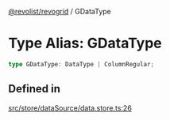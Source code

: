 [@revolist/revogrid](README.md) / GDataType

# Type Alias: GDataType

```ts
type GDataType: DataType | ColumnRegular;
```

## Defined in

[src/store/dataSource/data.store.ts:26](https://github.com/revolist/revogrid/blob/04dd894203fb683ca28026a56e8b7c79feca958d/src/store/dataSource/data.store.ts#L26)
